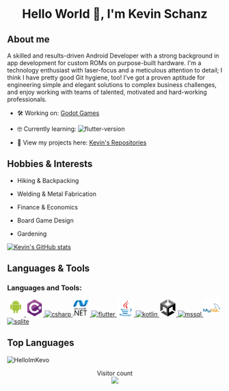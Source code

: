 <h1 align="center">Hello World 👋, I'm Kevin Schanz</h1>

## About me

A skilled and results-driven Android Developer with a strong background in app development for custom ROMs on purpose-built hardware. I'm a technology enthusiast with laser-focus and a meticulous attention to detail; I think I have pretty good Git hygiene, too! I've got a proven aptitude for engineering simple and elegant solutions to complex business challenges, and enjoy working with teams of talented, motivated and hard-working professionals.

- 🛠️ Working on: [Godot Games](https://github.com/HelloImKevo/GodotGames)

- 🤓 Currently learning: ![flutter-version](https://img.shields.io/badge/Flutter-3.10.6-blue)

- 🚀 View my projects here: [Kevin's Repositories](https://github.com/HelloImKevo?tab=repositories)


## Hobbies & Interests

- Hiking & Backpacking

- Welding & Metal Fabrication

- Finance & Economics

- Board Game Design

- Gardening

[![Kevin's GitHub stats](https://github-readme-stats.vercel.app/api?username=HelloImKevo&show_icons=true)](https://github.com/HelloImKevo/github-readme-stats)


## Languages & Tools

<h3 align="left">Languages and Tools:</h3>

<p align="left">
  <a href="https://developer.android.com" target="_blank" rel="noreferrer">
    <img src="https://raw.githubusercontent.com/devicons/devicon/master/icons/android/android-original-wordmark.svg" alt="android" width="40" height="40"/>
  </a>
  <a href="https://www.w3schools.com/cs/" target="_blank" rel="noreferrer">
    <img src="https://raw.githubusercontent.com/devicons/devicon/master/icons/csharp/csharp-original.svg" alt="csharp" width="40" height="40"/>
  </a>
  <a href="https://godotengine.org/" target="_blank" rel="noreferrer">
    <img src="https://raw.githubusercontent.com/devicons/devicon/master/icons/godot/godot-original-woodmark.svg" alt="csharp" width="40" height="40"/>
  </a>
  <a href="https://dotnet.microsoft.com/" target="_blank" rel="noreferrer">
    <img src="https://raw.githubusercontent.com/devicons/devicon/master/icons/dot-net/dot-net-original-wordmark.svg" alt="dotnet" width="40" height="40"/>
  </a>
  <a href="https://flutter.dev" target="_blank" rel="noreferrer">
    <img src="https://www.vectorlogo.zone/logos/flutterio/flutterio-icon.svg" alt="flutter" width="40" height="40"/>
  </a>
  <a href="https://www.java.com" target="_blank" rel="noreferrer">
    <img src="https://raw.githubusercontent.com/devicons/devicon/master/icons/java/java-original.svg" alt="java" width="40" height="40"/>
  </a>
  <a href="https://kotlinlang.org" target="_blank" rel="noreferrer">
    <img src="https://www.vectorlogo.zone/logos/kotlinlang/kotlinlang-icon.svg" alt="kotlin" width="40" height="40"/>
  </a>
  <a href="https://unity.com/" target="_blank" rel="noreferrer">
    <img src="https://raw.githubusercontent.com/devicons/devicon/master/icons/unity/unity-original.svg" alt="java" width="40" height="40"/>
  </a>
  <a href="https://www.microsoft.com/en-us/sql-server" target="_blank" rel="noreferrer">
    <img src="https://www.svgrepo.com/show/303229/microsoft-sql-server-logo.svg" alt="mssql" width="40" height="40"/>
  </a>
  <a href="https://www.mysql.com/" target="_blank" rel="noreferrer">
    <img src="https://raw.githubusercontent.com/devicons/devicon/master/icons/mysql/mysql-original-wordmark.svg" alt="mysql" width="40" height="40"/>
  </a>
  <a href="https://www.sqlite.org/" target="_blank" rel="noreferrer">
    <img src="https://www.vectorlogo.zone/logos/sqlite/sqlite-icon.svg" alt="sqlite" width="40" height="40"/>
  </a>
</p>


## Top Languages

<p>
  <img align="center" src="https://github-readme-stats.vercel.app/api/top-langs?username=HelloImKevo&show_icons=true&locale=en&layout=compact" alt="HelloImKevo"/>
</p>

<p align="center"> 
  Visitor count<br>
  <img src="https://profile-counter.glitch.me/HelloImKevo/count.svg"/>
</p>

